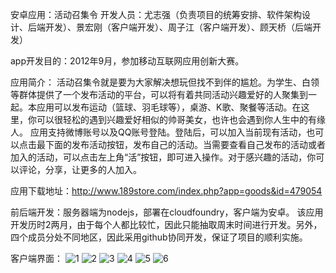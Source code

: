 安卓应用：活动召集令
开发人员：尤志强（负责项目的统筹安排、软件架构设计、后端开发）、景宏刚（客户端开发）、周子江（客户端开发）、顾天桥（后端开发）

app开发目的：2012年9月，参加移动互联网应用创新大赛。

应用简介：
活动召集令就是要为大家解决想玩但找不到伴的尴尬。为学生、白领等群体提供了一个发布活动的平台，可以将有着共同活动兴趣爱好的人聚集到一起。本应用可以发布运动（篮球、羽毛球等），桌游、K歌、聚餐等活动。在这里，你可以很轻松的遇到兴趣爱好相似的帅哥美女，也许也会遇到你人生中的有缘人。 应用支持微博账号以及QQ账号登陆。登陆后，可以加入当前现有活动，也可以点击最下面的发布活动按钮，发布自己的活动。当需要查看自己发布的活动或者加入的活动，可以点击左上角“活”按钮，即可进入操作。对于感兴趣的活动，你可以评论，分享，让更多的人加入。

应用下载地址：http://www.189store.com/index.php?app=goods&id=479054

前后端开发：服务器端为nodejs，部署在cloudfoundry，客户端为安卓。
该应用开发历时2两月，由于每个人都比较忙，因此只能抽取周末时间进行开发。另外，四个成员分处不同地区，因此采用github协同开发，保证了项目的顺利实施。

客户端界面：
![1](https://github.com/michaelice/ACapp/master/images/1.jpg)
![2](https://github.com/michaelice/ACapp/master/images/2.jpg)
![3](https://github.com/michaelice/ACapp/master/images/3.jpg)
![4](https://github.com/michaelice/ACapp/master/images/4.jpg)
![5](https://github.com/michaelice/ACapp/master/images/5.jpg)
![6](https://github.com/michaelice/ACapp/master/images/6.png)

